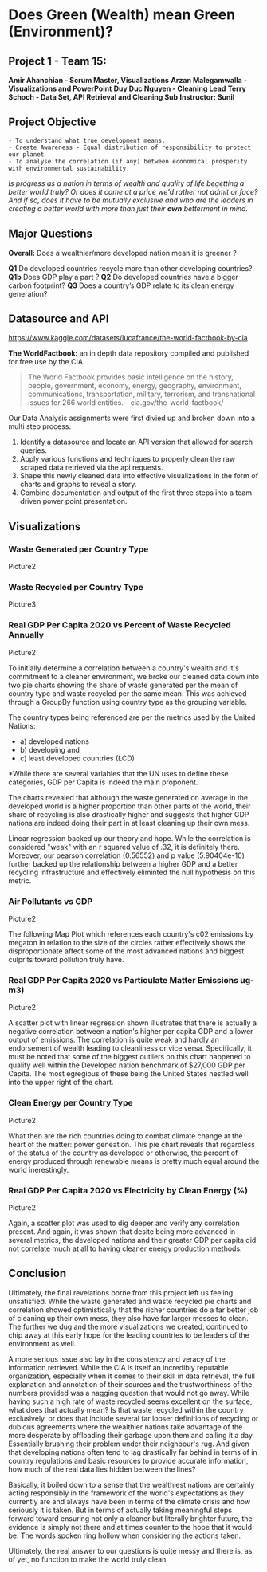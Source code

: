 # Does Green (Wealth) mean Green (Environment)?


## Project 1 - Team 15:

**Amir Ahanchian - Scrum Master, Visualizations**
**Arzan Malegamwalla - Visualizations and PowerPoint**
**Duy Duc Nguyen - Cleaning Lead**
**Terry Schoch - Data Set, API Retrieval and Cleaning Sub**
**Instructor: Sunil**



## Project Objective

    - To understand what true development means. 
    - Create Awareness - Equal distribution of responsibility to protect our planet 
    - To analyse the correlation (if any) between economical prosperity with environmental sustainability. 

*Is progress as a nation in terms of wealth and quality of life begetting a better world truly? Or does it come at a price we'd rather not admit or face? And if so, does it have to be mutually exclusive and who are the leaders in creating a better world with more than just their **own** betterment in mind.*


## Major Questions


**Overall:** Does a wealthier/more developed nation mean it is greener ?

**Q1** Do developed countries recycle more than other developing countries? 
    **Q1b** Does GDP play a part ? 
**Q2** Do developed countries have a bigger carbon footprint? 
**Q3** Does a country’s GDP relate to its clean energy generation?


## Datasource and API

https://www.kaggle.com/datasets/lucafrance/the-world-factbook-by-cia

**The WorldFactbook:** an in depth data repository compiled and published for free use by the CIA.

>The World Factbook provides basic intelligence on the history, people, government, economy, energy, geography, environment, communications, transportation, military, terrorism, and transnational issues for 266 world entities. - cia.gov/the-world-factbook/


Our Data Analysis assignments were first divied up and broken down into a multi step process.

1. Identify a datasource and locate an API version that allowed for search queries.
2. Apply various functions and techniques to properly clean the raw scraped data retrieved via the api requests.
3. Shape this newly cleaned data into effective visualizations in the form of charts and graphs to reveal a story.
4. Combine documentation and output of the first three steps into a team driven power point presentation.


## Visualizations

### Waste Generated per Country Type
Picture2

### Waste Recycled per Country Type

Picture3

### Real GDP Per Capita 2020 vs Percent of Waste Recycled Annually
Picture2

To initially determine a correlation between a country's wealth and it's commitment to a cleaner environment, we broke our cleaned data down into two pie charts showing the share of waste generated per the mean of country type and waste recycled per the same mean. This was achieved through a GroupBy function using country type as the grouping variable.

The country types being referenced are per the metrics used by the United Nations: 
- a) developed nations
- b) developing and 
- c) least developed countries (LCD) 

*While there are several variables that the UN uses to define these categories, GDP per Capita is indeed the main proponent. 

The charts revealed that although the waste generated on average in the developed world is a higher proportion than other parts of the world, their share of recycling is also drastically higher and suggests that higher GDP nations are indeed doing their part in at least cleaning up their own mess.

Linear regression backed up our theory and hope. While the correlation is considered "weak" with an r squared value of .32, it is definitely there. Moreover, our pearson correlation (0.56552) and p value (5.90404e-10) further backed up the relationship between a higher GDP and a better recycling infrastructure and effectively eliminted the null hypothesis on this metric.



### Air Pollutants vs GDP
Picture2

The following Map Plot which references each country's c02 emissions by megaton in relation to the size of the circles rather effectively shows the disproportionate affect some of the most advanced nations and biggest culprits toward pollution truly have. 

### Real GDP Per Capita 2020 vs Particulate Matter Emissions ug-m3)
Picture2

A scatter plot with linear regression shown illustrates that there is actually a negative correlation between a nation's higher per capita GDP and a lower output of emissions. The correlation is quite weak and hardly an endorsement of wealth leading to cleanliness or vice versa. Specifically, it must be noted that some of the biggest outliers on this chart happened to qualify well within the Developed nation benchmark of $27,000 GDP per Capita. The most egregious of these being the United States nestled well into the upper right of the chart.


### Clean Energy per Country Type
Picture2

What then are the rich countries doing to combat climate change at the heart of the matter: power geneation. This pie chart  reveals that regardless of the status of the country as developed or otherwise, the percent of energy produced through renewable means is pretty much equal around the world inerestingly. 


### Real GDP Per Capita 2020 vs Electricity by Clean Energy (%)
Picture2

Again, a scatter plot was used to dig deeper and verify any correlation present. And again, it was shown that desite being more advanced in several metrics, the developed nations and their greater GDP per capita did not correlate much at all to having cleaner energy production methods. 




## Conclusion

Ultimately, the final revelations borne from this project left us feeling unsatisfied. While the waste generated and waste recycled pie charts and correlation showed optimistically that the richer countries do a far better job of cleaning up their own mess, they also have far larger messes to clean. The further we dug and the more visualizations we created, continued to chip away at this early hope for the leading countries to be leaders of the environment as well. 

A more serious issue also lay in the consistency and veracy of the information retrieved. While the CIA is itself an incredibly reputable organization, especially when it comes to their skill in data retrieval, the full explanation and annotation of their sources and the trustworthiness of the numbers provided was a nagging question that would not go away. While having such a high rate of waste recycled seems excellent on the surface, what does that actually mean? Is that waste recycled within the country exclusively, or does that include several far looser definitions of recycling or dubious agreements where the wealthier nations take advantage of the more desperate by offloading their garbage upon them and calling it a day. Essentially brushing their problem under their neighbour's rug. And given that developing nations often tend to lag drastically far behind in terms of in country regulations and basic resources to provide accurate information, how much of the real data lies hidden between the lines? 

Basically, it boiled down to a sense that the wealthiest nations are certainly acting responsibly in the framework of the world's expectations as they currently are and always have been in terms of the climate crisis and how seriously it is taken. But in terms of actually taking meaningful steps forward toward ensuring not only a cleaner but literally brighter future, the evidence is simply not there and at times counter to the hope that it would be. The words spoken ring hollow when considering the actions taken. 

Ultimately, the real answer to our questions is quite messy and there is, as of yet, no function to make the world truly clean.